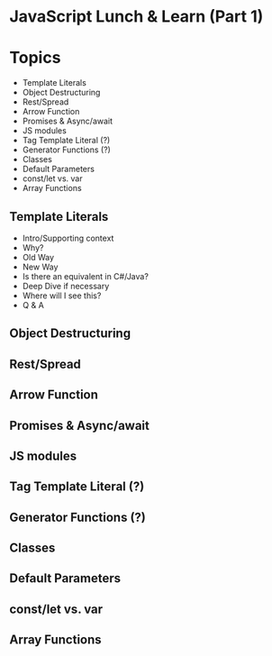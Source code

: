 # JavaScript Lunch &amp; Learn (Part 1)

# Topics
- Template Literals
- Object Destructuring
- Rest/Spread
- Arrow Function
- Promises & Async/await
- JS modules
- Tag Template Literal (?)
- Generator Functions (?)
- Classes
- Default Parameters
- const/let vs. var
- Array Functions

## Template Literals
- Intro/Supporting context
- Why?
- Old Way
- New Way
- Is there an equivalent in C#/Java?
- Deep Dive if necessary
- Where will I see this?
- Q & A

## Object Destructuring

## Rest/Spread

## Arrow Function

## Promises & Async/await

## JS modules

## Tag Template Literal (?)

## Generator Functions (?)

## Classes

## Default Parameters

## const/let vs. var

## Array Functions
